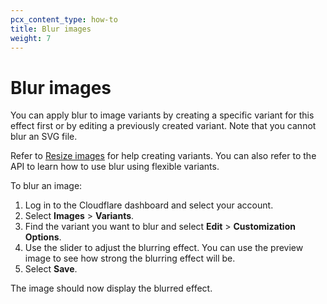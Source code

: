 ```yaml
---
pcx_content_type: how-to
title: Blur images
weight: 7
---
```


# Blur images

You can apply blur to image variants by creating a specific variant for this effect first or by editing a previously created variant. Note that you cannot blur an SVG file.

Refer to [Resize images](/images/transform-images/resize-images/) for help creating variants. You can also refer to the API to learn how to use blur using flexible variants.

To blur an image:

1. Log in to the Cloudflare dashboard and select your account.
2. Select **Images** > **Variants**.
3. Find the variant you want to blur and select **Edit** > **Customization Options**.
4. Use the slider to adjust the blurring effect. You can use the preview image to see how strong the blurring effect will be.
5. Select **Save**.

The image should now display the blurred effect.
